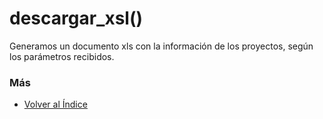 # descargar_xsl()

Generamos un documento xls con la información de los proyectos, según los parámetros recibidos. 

### Más

  * [Volver al Índice](./index.md)
